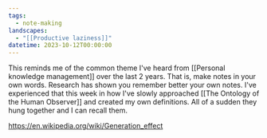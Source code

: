 ```yaml
---
tags:
  - note-making
landscapes:
  - "[[Productive laziness]]"
datetime: 2023-10-12T00:00:00
---
```

This reminds me of the common theme I've heard from [[Personal knowledge management]] over the last 2 years. That is, make notes in your own words. Research has shown you remember better your own notes. I've experienced that this week in how I've slowly approached [[The Ontology of the Human Observer]] and created my own definitions. All of a sudden they hung together and I can recall them.

https://en.wikipedia.org/wiki/Generation_effect